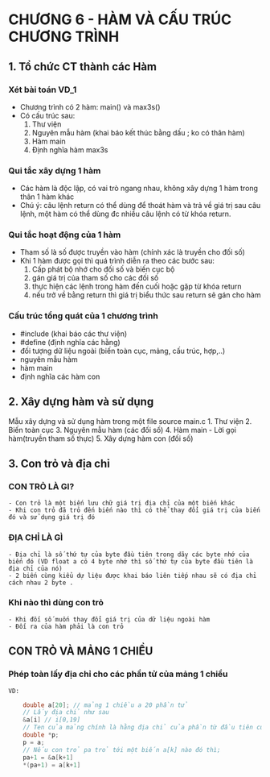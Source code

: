# CHƯƠNG 6 - HÀM VÀ CẤU TRÚC CHƯƠNG TRÌNH
## 1. Tổ chức CT thành các Hàm
### Xét bài toán VD_1 
- Chương trình có 2 hàm: main() và max3s()
- Có cấu trúc sau: 
    1. Thư viện
    2. Nguyên mẫu hàm (khai báo kết thúc bằng dấu ; ko có thân hàm)
    3. Hàm main
    4. Định nghĩa hàm max3s
### Qui tắc xây dựng 1 hàm
- Các hàm là độc lập, có vai trò ngang nhau, không xây dựng 1 hàm trong thân 1 hàm khác
- Chú ý: câu lệnh return có thể dùng để thoát hàm và trả về giá trị sau câu lệnh, một hàm có thể dùng đc nhiều câu lệnh có từ khóa return.
### Qui tắc hoạt động của 1 hàm
- Tham số là số được truyền vào hàm (chính xác là truyền cho đối số)
- Khi 1 hàm được gọi thì quá trình diễn ra theo các bước sau:
    1. Cấp phát bộ nhớ cho đối số và biến cục bộ
    2. gán giá trị của tham số cho các đối số
    3. thực hiện các lệnh trong hàm đến cuối hoặc gặp từ khóa return 
    4. nếu trở về bằng return thì giá trị biểu thức sau return sẽ gán cho hàm 
### Cấu trúc tổng quát của 1 chương trình
- #include (khai báo các thư viện)
- #define (định nghĩa các hằng)
- đối tượng dữ liệu ngoài (biến toàn cục, mảng, cấu trúc, hợp,..)
- nguyên mẫu hàm
- hàm main
- định nghĩa các hàm con 
## 2. Xây dựng hàm và sử dụng
Mẫu xây dựng và sử dụng hàm trong một file source main.c
    1. Thư viện
    2. Biến toàn cục 
    3. Nguyên mẫu hàm (các đối số)
    4. Hàm main
        - Lời gọi hàm(truyền tham số thực)
    5. Xây dựng hàm con (đối số)
        
## 3. Con trỏ và địa chỉ 
### CON TRỎ LÀ GI?
    - Con trỏ là một biến lưu chữ giá trị địa chỉ của một biến khác 
    - Khi con trỏ đã trỏ đến biến nào thì có thể thay đổi giá trị của biến đó và sử dụng giá trị đó 
### ĐỊA CHỈ LÀ GÌ
    - Địa chỉ là số thứ tự của byte đầu tiên trong dãy các byte nhớ của biến đó (VD float a có 4 byte nhớ thì số thứ tự của byte đầu tiên là địa chỉ của nó)
    - 2 biến cùng kiểu dự liệu được khai báo liên tiếp nhau sẽ có địa chỉ cách nhau 2 byte . 
### Khi nào thì dùng con trỏ
    - Khi đối số muốn thay đổi giá trị của dữ liệu ngoài hàm
    - Đối ra của hàm phải là con trỏ 

## CON TRỎ VÀ MẢNG 1 CHIỀU

### Phép toàn lấy địa chỉ cho các phần tử của mảng 1 chiều
    VD: 
```C++
    double a[20]; // mảng 1 chiều a 20 phần tử
    // Lấy địa chỉ như sau
    &a[i] // i[0,19]
    // Ten của mảng chính là hằng địa chỉ của phần từ đầu tiên của mảng
    double *p;
    p = a;
    // Nếu con trỏ pa trỏ tới một biến a[k] nào đó thì;
    pa+1 = &a[k+1]
    *(pa+1) = a[k+1]
```